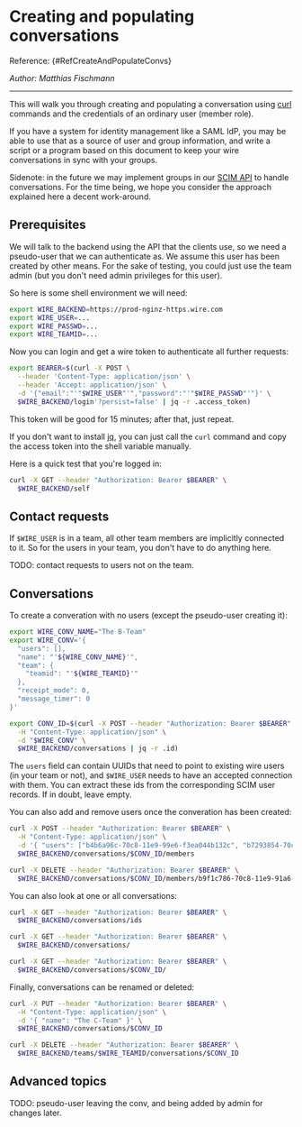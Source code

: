 # Creating and populating conversations

Reference: {#RefCreateAndPopulateConvs}

_Author: Matthias Fischmann_

---

This will walk you through creating and populating a conversation
using [curl](https://curl.haxx.se/) commands and the credentials of an
ordinary user (member role).

If you have a system for identity management like a SAML IdP, you may
be able to use that as a source of user and group information, and
write a script or a program based on this document to keep your wire
conversations in sync with your groups.

Sidenote: in the future we may implement groups in our [SCIM
API](http://www.simplecloud.info/) to handle conversations.  For the
time being, we hope you consider the approach explained here a decent
work-around.

## Prerequisites

We will talk to the backend using the API that the clients use, so we
need a pseudo-user that we can authenticate as.  We assume this user
has been created by other means.  For the sake of testing, you could
just use the team admin (but you don't need admin privileges for this
user).

So here is some shell environment we will need:

```bash
export WIRE_BACKEND=https://prod-nginz-https.wire.com
export WIRE_USER=...
export WIRE_PASSWD=...
export WIRE_TEAMID=...
```

Now you can login and get a wire token to authenticate all further
requests:

```bash
export BEARER=$(curl -X POST \
  --header 'Content-Type: application/json' \
  --header 'Accept: application/json' \
  -d '{"email":"'"$WIRE_USER"'","password":"'"$WIRE_PASSWD"'"}' \
  $WIRE_BACKEND/login'?persist=false' | jq -r .access_token)
```

This token will be good for 15 minutes; after that, just repeat.

If you don't want to install [jq](https://stedolan.github.io/jq/), you
can just call the `curl` command and copy the access token into the
shell variable manually.

Here is a quick test that you're logged in:

```bash
curl -X GET --header "Authorization: Bearer $BEARER" \
  $WIRE_BACKEND/self
```

## Contact requests

If `$WIRE_USER` is in a team, all other team members are implicitly
connected to it.  So for the users in your team, you don't have to do
anything here.

TODO: contact requests to users not on the team.

## Conversations

To create a converation with no users (except the pseudo-user creating it):

```bash
export WIRE_CONV_NAME="The B-Team"
export WIRE_CONV='{
  "users": [],
  "name": "'${WIRE_CONV_NAME}'",
  "team": {
    "teamid": "'${WIRE_TEAMID}'"
  },
  "receipt_mode": 0,
  "message_timer": 0
}'

export CONV_ID=$(curl -X POST --header "Authorization: Bearer $BEARER" \
  -H "Content-Type: application/json" \
  -d "$WIRE_CONV" \
  $WIRE_BACKEND/conversations | jq -r .id)
```

The `users` field can contain UUIDs that need to point to existing
wire users (in your team or not), and `$WIRE_USER` needs to have an
accepted connection with them.  You can extract these ids from the
corresponding SCIM user records.  If in doubt, leave empty.

You can also add and remove users once the converation has been
created:

```bash
curl -X POST --header "Authorization: Bearer $BEARER" \
  -H "Content-Type: application/json" \
  -d '{ "users": ["b4b6a96c-70c8-11e9-99e6-f3ea044b132c", "b7293854-70c8-11e9-b620-97ff1eba6324"] }' \
  $WIRE_BACKEND/conversations/$CONV_ID/members

curl -X DELETE --header "Authorization: Bearer $BEARER" \
  $WIRE_BACKEND/conversations/$CONV_ID/members/b9f1c786-70c8-11e9-91a6-fbeb48cdcdd1
```

You can also look at one or all conversations:

```bash
curl -X GET --header "Authorization: Bearer $BEARER" \
  $WIRE_BACKEND/conversations/ids

curl -X GET --header "Authorization: Bearer $BEARER" \
  $WIRE_BACKEND/conversations/

curl -X GET --header "Authorization: Bearer $BEARER" \
  $WIRE_BACKEND/conversations/$CONV_ID/
```

Finally, conversations can be renamed or deleted:

```bash
curl -X PUT --header "Authorization: Bearer $BEARER" \
  -H "Content-Type: application/json" \
  -d '{ "name": "The C-Team" }' \
  $WIRE_BACKEND/conversations/$CONV_ID

curl -X DELETE --header "Authorization: Bearer $BEARER" \
  $WIRE_BACKEND/teams/$WIRE_TEAMID/conversations/$CONV_ID
```

## Advanced topics

TODO: pseudo-user leaving the conv, and being added by admin for changes later.
